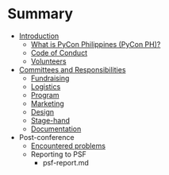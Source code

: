 # Summary

* [Introduction](README.md)
   * [What is PyCon Philippines (PyCon PH)?](what-is-pyconph.md)
   * [Code of Conduct](coc.md)
   * [Volunteers](volunteers.md)
* [Committees and Responsibilities](committees.md)
   * [Fundraising](fundraising.md)
   * [Logistics](logistics.md)
   * [Program](program.md)
   * [Marketing](marketing.md)
   * [Design](design.md)
   * [Stage-hand](stage-hand.md)
   * [Documentation](documentation.md)
* Post-conference
   * [Encountered problems](problems.md)
   * Reporting to PSF
       * psf-report.md

